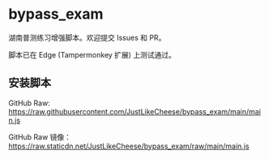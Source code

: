 # bypass_exam

湖南普测练习增强脚本。欢迎提交 Issues 和 PR。

脚本已在 Edge (Tampermonkey 扩展) 上测试通过。

## 安装脚本

GitHub Raw: https://raw.githubusercontent.com/JustLikeCheese/bypass_exam/main/main.js

GitHub Raw 镜像：https://raw.staticdn.net/JustLikeCheese/bypass_exam/raw/main/main.js

